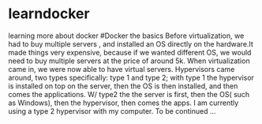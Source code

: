 # learndocker
learning more about docker
#Docker 
the basics
Before virtualization, we had to buy multiple servers , and installed an OS directly on the hardware.It made things very expensive, because if we wanted different OS, we would need to buy multiple servers at the price of around 5k. When virtualization came in, we were now able to have virtual servers. Hypervisors came around, two types specifically: type 1 and type 2; with type 1 the hypervisor is installed on top on the server, then the OS is then installed, and then comes the applications. W/ type2 the the server is first, then the OS( such as Windows), then the hypervisor, then comes the apps. I am currently using a type 2 hypervisor with my computer. To be continued ...
